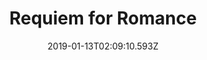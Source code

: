 ---
title: Requiem for Romance
artist: Night Club
date: 2019-01-13T02:09:10.593Z
cover: /upload/a2530641631_16.jpg
styles:
  - Electronic
  - Darkwave
links:
  spotify: https://play.spotify.com/album/0zu08xsfuBBMFWpfQ92KRv
  youtube: https://music.youtube.com/playlist?list=OLAK5uy_lZZfs2onr_i5SHT26k_P8GvI22T1sEfhQ
  applemusic: https://itunes.apple.com/us/album/requiem-for-romance/1275538538?uo=4
  soundcloud: ""
  bandcamp: https://nightclubband.com/album/requiem-for-romance
  googleplay: https://play.google.com/music/m/Benahdi24omy3au7e2y7dpjjtom?signup_if_needed=1
  deezer: https://www.deezer.com/album/46909342
---